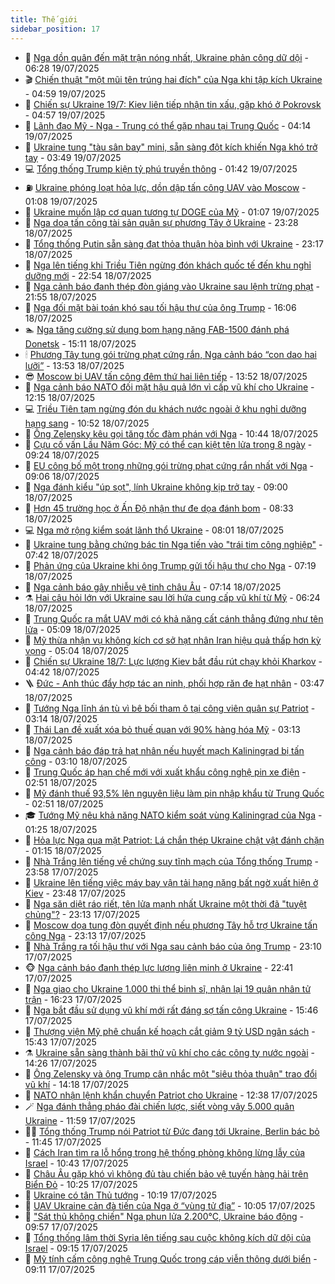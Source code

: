 ```yaml
---
title: Thế giới
sidebar_position: 17
---
```


<!-- dantri-the-gioi:START -->
- 🌋 [Nga dồn quân đến mặt trận nóng nhất, Ukraine phản công dữ dội](https://dantri.com.vn/the-gioi/nga-don-quan-den-mat-tran-nong-nhat-ukraine-phan-cong-du-doi-20250719083832841.htm) - 06:28 19/07/2025
- 🎬 [Chiến thuật &quot;một mũi tên trúng hai đích&quot; của Nga khi tập kích Ukraine](https://dantri.com.vn/the-gioi/chien-thuat-mot-mui-ten-trung-hai-dich-cua-nga-khi-tap-kich-ukraine-20250719111614787.htm) - 04:59 19/07/2025
- 🧰 [Chiến sự Ukraine 19/7: Kiev liên tiếp nhận tin xấu, gặp khó ở Pokrovsk](https://dantri.com.vn/the-gioi/chien-su-ukraine-197-kiev-lien-tiep-nhan-tin-xau-gap-kho-o-pokrovsk-20250719105302205.htm) - 04:57 19/07/2025
- 🌋 [Lãnh đạo Mỹ - Nga - Trung có thể gặp nhau tại Trung Quốc](https://dantri.com.vn/the-gioi/lanh-dao-my-nga-trung-co-the-gap-nhau-tai-trung-quoc-20250719073815434.htm) - 04:14 19/07/2025
- 🗽 [Ukraine tung &quot;tàu sân bay&quot; mini, sẵn sàng đột kích khiến Nga khó trở tay](https://dantri.com.vn/the-gioi/ukraine-tung-tau-san-bay-mini-san-sang-dot-kich-khien-nga-kho-tro-tay-20250719102029478.htm) - 03:49 19/07/2025
- 💻 [Tổng thống Trump kiện tỷ phú truyền thông](https://dantri.com.vn/the-gioi/tong-thong-trump-kien-ty-phu-truyen-thong-20250719073801598.htm) - 01:42 19/07/2025
- ⛽️ [Ukraine phóng loạt hỏa lực, dồn dập tấn công UAV vào Moscow](https://dantri.com.vn/the-gioi/ukraine-phong-loat-hoa-luc-don-dap-tan-cong-uav-vao-moscow-20250719070227142.htm) - 01:08 19/07/2025
- 🤩 [Ukraine muốn lập cơ quan tương tự DOGE của Mỹ](https://dantri.com.vn/the-gioi/ukraine-muon-lap-co-quan-tuong-tu-doge-cua-my-20250719071733305.htm) - 01:07 19/07/2025
- 🧐 [Nga doạ tấn công tài sản quân sự phương Tây ở Ukraine](https://dantri.com.vn/the-gioi/nga-doa-tan-cong-tai-san-quan-su-phuong-tay-o-ukraine-20250719060906344.htm) - 23:28 18/07/2025
- 🎊 [Tổng thống Putin sẵn sàng đạt thỏa thuận hòa bình với Ukraine](https://dantri.com.vn/the-gioi/tong-thong-putin-san-sang-dat-thoa-thuan-hoa-binh-voi-ukraine-20250719010156901.htm) - 23:17 18/07/2025
- 📝 [Nga lên tiếng khi Triều Tiên ngừng đón khách quốc tế đến khu nghỉ dưỡng mới](https://dantri.com.vn/the-gioi/nga-len-tieng-khi-trieu-tien-ngung-don-khach-quoc-te-den-khu-nghi-duong-moi-20250719055016140.htm) - 22:54 18/07/2025
- 🤡 [Nga cảnh báo đanh thép đòn giáng vào Ukraine sau lệnh trừng phạt](https://dantri.com.vn/the-gioi/nga-canh-bao-danh-thep-don-giang-vao-ukraine-sau-lenh-trung-phat-20250719002014862.htm) - 21:55 18/07/2025
- 🥷 [Nga đối mặt bài toán khó sau tối hậu thư của ông Trump](https://dantri.com.vn/the-gioi/nga-doi-mat-bai-toan-kho-sau-toi-hau-thu-cua-ong-trump-20250718222022652.htm) - 16:06 18/07/2025
- 🏊 [Nga tăng cường sử dụng bom hạng nặng FAB-1500 đánh phá Donetsk](https://dantri.com.vn/the-gioi/nga-tang-cuong-su-dung-bom-hang-nang-fab-1500-danh-pha-donetsk-20250718221055312.htm) - 15:11 18/07/2025
- 🕯 [Phương Tây tung gói trừng phạt cứng rắn, Nga cảnh báo “con dao hai lưỡi”](https://dantri.com.vn/the-gioi/phuong-tay-tung-goi-trung-phat-cung-ran-nga-canh-bao-con-dao-hai-luoi-20250718184943605.htm) - 13:53 18/07/2025
- 😎 [Moscow bị UAV tấn công đêm thứ hai liên tiếp](https://dantri.com.vn/the-gioi/moscow-bi-uav-tan-cong-dem-thu-hai-lien-tiep-20250718205211934.htm) - 13:52 18/07/2025
- 🌈 [Nga cảnh báo NATO đối mặt hậu quả lớn vì cấp vũ khí cho Ukraine](https://dantri.com.vn/the-gioi/nga-canh-bao-nato-doi-mat-hau-qua-lon-vi-cap-vu-khi-cho-ukraine-20250718183403920.htm) - 12:15 18/07/2025
- 💻 [Triều Tiên tạm ngừng đón du khách nước ngoài ở khu nghỉ dưỡng hạng sang](https://dantri.com.vn/the-gioi/trieu-tien-tam-ngung-don-du-khach-nuoc-ngoai-o-khu-nghi-duong-hang-sang-20250718173912653.htm) - 10:52 18/07/2025
- 🤖 [Ông Zelensky kêu gọi tăng tốc đàm phán với Nga](https://dantri.com.vn/the-gioi/ong-zelensky-keu-goi-tang-toc-dam-phan-voi-nga-20250718164625710.htm) - 10:44 18/07/2025
- 🦏 [Cựu cố vấn Lầu Năm Góc: Mỹ có thể cạn kiệt tên lửa trong 8 ngày](https://dantri.com.vn/the-gioi/cuu-co-van-lau-nam-goc-my-co-the-can-kiet-ten-lua-trong-8-ngay-20250718160009108.htm) - 09:24 18/07/2025
- 🌁 [EU công bố một trong những gói trừng phạt cứng rắn nhất với Nga](https://dantri.com.vn/the-gioi/eu-cong-bo-mot-trong-nhung-goi-trung-phat-cung-ran-nhat-voi-nga-20250718153817706.htm) - 09:06 18/07/2025
- 🐘 [Nga đánh kiểu &quot;úp sọt&quot;, lính Ukraine không kịp trở tay](https://dantri.com.vn/the-gioi/nga-danh-kieu-up-sot-linh-ukraine-khong-kip-tro-tay-20250718150616222.htm) - 09:00 18/07/2025
- 🥷 [Hơn 45 trường học ở Ấn Độ nhận thư đe dọa đánh bom](https://dantri.com.vn/the-gioi/hon-45-truong-hoc-o-an-do-nhan-thu-de-doa-danh-bom-20250718152444751.htm) - 08:33 18/07/2025
- 💻 [Nga mở rộng kiểm soát lãnh thổ Ukraine](https://dantri.com.vn/the-gioi/nga-mo-rong-kiem-soat-lanh-tho-ukraine-20250718143905621.htm) - 08:01 18/07/2025
- 🎡 [Ukraine tung bằng chứng bác tin Nga tiến vào &quot;trái tim công nghiệp&quot;](https://dantri.com.vn/the-gioi/ukraine-tung-bang-chung-bac-tin-nga-tien-vao-trai-tim-cong-nghiep-20250718143836145.htm) - 07:42 18/07/2025
- 🧰 [Phản ứng của Ukraine khi ông Trump gửi tối hậu thư cho Nga](https://dantri.com.vn/the-gioi/phan-ung-cua-ukraine-khi-ong-trump-gui-toi-hau-thu-cho-nga-20250718135141008.htm) - 07:19 18/07/2025
- 🥸 [Nga cảnh báo gây nhiễu vệ tinh châu Âu](https://dantri.com.vn/the-gioi/nga-canh-bao-gay-nhieu-ve-tinh-chau-au-20250718133635126.htm) - 07:14 18/07/2025
- ⚗️ [Hai câu hỏi lớn với Ukraine sau lời hứa cung cấp vũ khí từ Mỹ](https://dantri.com.vn/the-gioi/hai-cau-hoi-lon-voi-ukraine-sau-loi-hua-cung-cap-vu-khi-tu-my-20250718120616624.htm) - 06:24 18/07/2025
- 🌮 [Trung Quốc ra mắt UAV mới có khả năng cất cánh thẳng đứng như tên lửa](https://dantri.com.vn/the-gioi/trung-quoc-ra-mat-uav-moi-co-kha-nang-cat-canh-thang-dung-nhu-ten-lua-20250718120842590.htm) - 05:09 18/07/2025
- 🎃 [Mỹ thừa nhận vụ không kích cơ sở hạt nhân Iran hiệu quả thấp hơn kỳ vọng](https://dantri.com.vn/the-gioi/my-thua-nhan-vu-khong-kich-co-so-hat-nhan-iran-hieu-qua-thap-hon-ky-vong-20250718120350858.htm) - 05:04 18/07/2025
- 💫 [Chiến sự Ukraine 18/7: Lực lượng Kiev bắt đầu rút chạy khỏi Kharkov](https://dantri.com.vn/the-gioi/chien-su-ukraine-187-luc-luong-kiev-bat-dau-rut-chay-khoi-kharkov-20250718113905876.htm) - 04:42 18/07/2025
- 🪜 [Đức - Anh thúc đẩy hợp tác an ninh, phối hợp răn đe hạt nhân](https://dantri.com.vn/the-gioi/duc-anh-thuc-day-hop-tac-an-ninh-phoi-hop-ran-de-hat-nhan-20250718104627683.htm) - 03:47 18/07/2025
- 🌋 [Tướng Nga lĩnh án tù vì bê bối tham ô tại công viên quân sự Patriot](https://dantri.com.vn/the-gioi/tuong-nga-linh-an-tu-vi-be-boi-tham-o-tai-cong-vien-quan-su-patriot-20250718101102161.htm) - 03:14 18/07/2025
- 🦏 [Thái Lan đề xuất xóa bỏ thuế quan với 90% hàng hóa Mỹ](https://dantri.com.vn/the-gioi/thai-lan-de-xuat-xoa-bo-thue-quan-voi-90-hang-hoa-my-20250718065413341.htm) - 03:13 18/07/2025
- 👀 [Nga cảnh báo đáp trả hạt nhân nếu huyết mạch Kaliningrad bị tấn công](https://dantri.com.vn/the-gioi/nga-canh-bao-dap-tra-hat-nhan-neu-huyet-mach-kaliningrad-bi-tan-cong-20250718072631854.htm) - 03:10 18/07/2025
- 🧰 [Trung Quốc áp hạn chế mới với xuất khẩu công nghệ pin xe điện](https://dantri.com.vn/the-gioi/trung-quoc-ap-han-che-moi-voi-xuat-khau-cong-nghe-pin-xe-dien-20250718094209243.htm) - 02:51 18/07/2025
- 🚀 [Mỹ đánh thuế 93,5% lên nguyên liệu làm pin nhập khẩu từ Trung Quốc](https://dantri.com.vn/the-gioi/my-danh-thue-935-len-nguyen-lieu-lam-pin-nhap-khau-tu-trung-quoc-20250718095050455.htm) - 02:51 18/07/2025
- 🎓 [Tướng Mỹ nêu khả năng NATO kiểm soát vùng Kaliningrad của Nga](https://dantri.com.vn/the-gioi/tuong-my-neu-kha-nang-nato-kiem-soat-vung-kaliningrad-cua-nga-20250718081140985.htm) - 01:25 18/07/2025
- 🥸 [Hỏa lực Nga qua mặt Patriot: Lá chắn thép Ukraine chật vật đánh chặn](https://dantri.com.vn/the-gioi/hoa-luc-nga-qua-mat-patriot-la-chan-thep-ukraine-chat-vat-danh-chan-20250718081112190.htm) - 01:15 18/07/2025
- 🦅 [Nhà Trắng lên tiếng về chứng suy tĩnh mạch của Tổng thống Trump](https://dantri.com.vn/the-gioi/nha-trang-len-tieng-ve-chung-suy-tinh-mach-cua-tong-thong-trump-20250718065833396.htm) - 23:58 17/07/2025
- 🤭 [Ukraine lên tiếng việc máy bay vận tải hạng nặng bất ngờ xuất hiện ở Kiev](https://dantri.com.vn/the-gioi/ukraine-len-tieng-viec-may-bay-van-tai-hang-nang-bat-ngo-xuat-hien-o-kiev-20250718062055739.htm) - 23:48 17/07/2025
- 🤖 [Nga săn diệt ráo riết, tên lửa mạnh nhất Ukraine một thời đã &quot;tuyệt chủng&quot;?](https://dantri.com.vn/the-gioi/nga-san-diet-rao-riet-ten-lua-manh-nhat-ukraine-mot-thoi-da-tuyet-chung-20250717220110582.htm) - 23:13 17/07/2025
- 🐲 [Moscow dọa tung đòn quyết định nếu phương Tây hỗ trợ Ukraine tấn công Nga](https://dantri.com.vn/the-gioi/moscow-doa-tung-don-quyet-dinh-neu-phuong-tay-ho-tro-ukraine-tan-cong-nga-20250715071531405.htm) - 23:13 17/07/2025
- 🫣 [Nhà Trắng ra tối hậu thư với Nga sau cảnh báo của ông Trump](https://dantri.com.vn/the-gioi/nha-trang-ra-toi-hau-thu-voi-nga-sau-canh-bao-cua-ong-trump-20250718054641135.htm) - 23:10 17/07/2025
- 🐵 [Nga cảnh báo đanh thép lực lượng liên minh ở Ukraine](https://dantri.com.vn/the-gioi/nga-canh-bao-danh-thep-luc-luong-lien-minh-o-ukraine-20250718053502158.htm) - 22:41 17/07/2025
- 🫶 [Nga giao cho Ukraine 1.000 thi thể binh sĩ, nhận lại 19 quân nhân tử trận](https://dantri.com.vn/the-gioi/nga-giao-cho-ukraine-1000-thi-the-binh-si-nhan-lai-19-quan-nhan-tu-tran-20250717230904463.htm) - 16:23 17/07/2025
- 💃 [Nga bắt đầu sử dụng vũ khí mới rất đáng sợ tấn công Ukraine](https://dantri.com.vn/the-gioi/nga-bat-dau-su-dung-vu-khi-moi-rat-dang-so-tan-cong-ukraine-20250717200947618.htm) - 15:46 17/07/2025
- 💫 [Thượng viện Mỹ phê chuẩn kế hoạch cắt giảm 9 tỷ USD ngân sách](https://dantri.com.vn/the-gioi/thuong-vien-my-phe-chuan-ke-hoach-cat-giam-9-ty-usd-ngan-sach-20250717223012469.htm) - 15:43 17/07/2025
- ⚗️ [Ukraine sẵn sàng thành bãi thử vũ khí cho các công ty nước ngoài](https://dantri.com.vn/the-gioi/ukraine-san-sang-thanh-bai-thu-vu-khi-cho-cac-cong-ty-nuoc-ngoai-20250717211700831.htm) - 14:26 17/07/2025
- 🥷 [Ông Zelensky và ông Trump cân nhắc một &quot;siêu thỏa thuận&quot; trao đổi vũ khí](https://dantri.com.vn/the-gioi/ong-zelensky-va-ong-trump-can-nhac-mot-sieu-thoa-thuan-trao-doi-vu-khi-20250717211153786.htm) - 14:18 17/07/2025
- 🥸 [NATO nhận lệnh khẩn chuyển Patriot cho Ukraine](https://dantri.com.vn/the-gioi/nato-nhan-lenh-khan-chuyen-patriot-cho-ukraine-20250717191439770.htm) - 12:38 17/07/2025
- 🪄 [Nga đánh thẳng pháo đài chiến lược, siết vòng vây 5.000 quân Ukraine](https://dantri.com.vn/the-gioi/nga-danh-thang-phao-dai-chien-luoc-siet-vong-vay-5000-quan-ukraine-20250717181651499.htm) - 11:59 17/07/2025
- 🧑‍💻 [Tổng thống Trump nói Patriot từ Đức đang tới Ukraine, Berlin bác bỏ](https://dantri.com.vn/the-gioi/tong-thong-trump-noi-patriot-tu-duc-dang-toi-ukraine-berlin-bac-bo-20250717175123598.htm) - 11:45 17/07/2025
- 🤭 [Cách Iran tìm ra lỗ hổng trong hệ thống phòng không lừng lẫy của Israel](https://dantri.com.vn/the-gioi/cach-iran-tim-ra-lo-hong-trong-he-thong-phong-khong-lung-lay-cua-israel-20250717113428393.htm) - 10:43 17/07/2025
- 🗽 [Châu Âu gặp khó vì không đủ tàu chiến bảo vệ tuyến hàng hải trên Biển Đỏ](https://dantri.com.vn/the-gioi/chau-au-gap-kho-vi-khong-du-tau-chien-bao-ve-tuyen-hang-hai-tren-bien-do-20250717101843030.htm) - 10:25 17/07/2025
- 🤖 [Ukraine có tân Thủ tướng](https://dantri.com.vn/the-gioi/ukraine-co-tan-thu-tuong-20250717171203160.htm) - 10:19 17/07/2025
- 🌈 [UAV Ukraine cản đà tiến của Nga ở “vùng tử địa”](https://dantri.com.vn/the-gioi/uav-ukraine-can-da-tien-cua-nga-o-vung-tu-dia-20250717163523960.htm) - 10:05 17/07/2025
- 🤩 [&quot;Sát thủ không chiến&quot; Nga phun lửa 2.200°C, Ukraine báo động](https://dantri.com.vn/the-gioi/sat-thu-khong-chien-nga-phun-lua-2200c-ukraine-bao-dong-20250717162544874.htm) - 09:57 17/07/2025
- 🤗 [Tổng thống lâm thời Syria lên tiếng sau cuộc không kích dữ dội của Israel](https://dantri.com.vn/the-gioi/tong-thong-lam-thoi-syria-len-tieng-sau-cuoc-khong-kich-du-doi-cua-israel-20250717160205029.htm) - 09:15 17/07/2025
- 🙉 [Mỹ tính cấm công nghệ Trung Quốc trong cáp viễn thông dưới biển](https://dantri.com.vn/the-gioi/my-tinh-cam-cong-nghe-trung-quoc-trong-cap-vien-thong-duoi-bien-20250717160854259.htm) - 09:11 17/07/2025<!-- dantri-the-gioi:END -->
